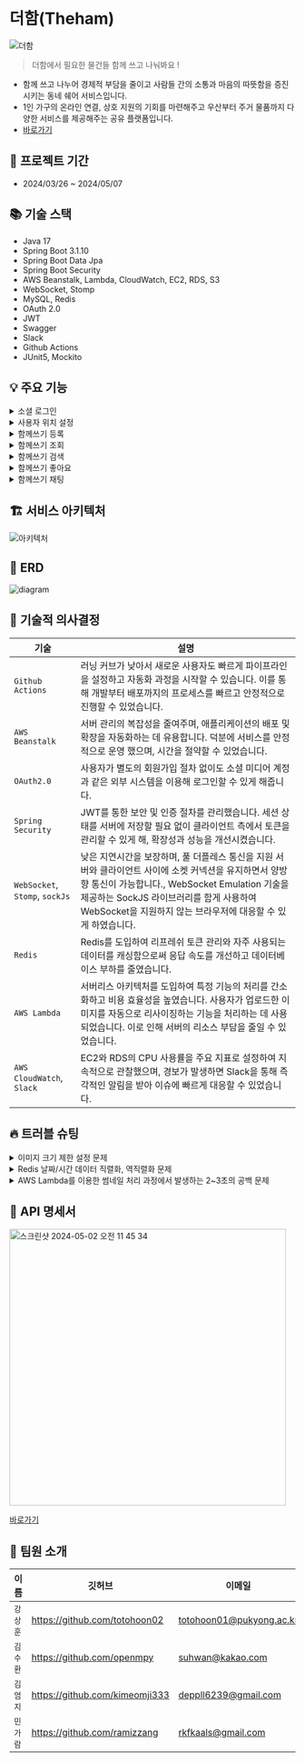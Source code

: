 # 더함(Theham)

![더함](https://github.com/The-Ham-Project/BE/assets/150704638/d1b03e86-d633-436b-89e3-440a0f2c88f7)

> 더함에서 필요한 물건들 함께 쓰고 나눠봐요 !

- 함께 쓰고 나누어 경제적 부담을 줄이고 사람들 간의 소통과 마음의 따뜻함을 증진시키는 동네 쉐어 서비스입니다.
- 1인 가구의 온라인 연결, 상호 지원의 기회를 마련해주고 우산부터 주거 물품까지 다양한 서비스를 제공해주는 공유 플랫폼입니다.
- [바로가기](https://www.theham.me/)

## 📆 프로젝트 기간

- 2024/03/26 ~ 2024/05/07

## 📚 기술 스택

- Java 17
- Spring Boot 3.1.10
- Spring Boot Data Jpa
- Spring Boot Security
- AWS Beanstalk, Lambda, CloudWatch, EC2, RDS, S3
- WebSocket, Stomp
- MySQL, Redis
- OAuth 2.0
- JWT
- Swagger
- Slack
- Github Actions
- JUnit5, Mockito

## 💡 주요 기능

<details>
<summary>소셜 로그인</summary>
<img width="1680" alt="스크린샷 2024-05-02 오전 11 08 57" src="https://github.com/The-Ham-Project/BE/assets/150704638/6a15ce73-8676-45f4-8061-8b21beeaab44">

- OAuth2.0을 통해 회원가입 및 로그인 프로세스를 간소화했습니다.

</details>

<details>
<summary>사용자 위치 설정</summary>
<img width="1680" alt="스크린샷 2024-05-02 오전 11 09 45" src="https://github.com/The-Ham-Project/BE/assets/150704638/8da8371f-e195-4c16-9f9e-6b4678ca660f">

- 카카오 지도 API를 이용하여 사용자의 현재 위치를 설정할 수 있습니다.

</details>

<details>
<summary>함께쓰기 등록</summary>
<img width="1680" alt="스크린샷 2024-05-02 오전 11 11 28" src="https://github.com/The-Ham-Project/BE/assets/150704638/8a516eab-353a-4dc3-954c-5970a1dc673f">

- 이미지를 최대 3장까지 올릴 수 있습니다.
- 나머지 정보들을 모두 입력하여 게시글을 등록할 수 있습니다.

</details>

<details>
<summary>함께쓰기 조회</summary>
<img width="1680" alt="스크린샷 2024-05-02 오전 11 10 18" src="https://github.com/The-Ham-Project/BE/assets/150704638/382fe1b0-2bb9-4f62-9580-18dcf6b72d3f">
<img width="1680" alt="스크린샷 2024-05-02 오전 11 11 03" src="https://github.com/The-Ham-Project/BE/assets/150704638/adfda370-3d42-411a-ab24-38602299bd29">

- 로그인시 사용자 위치 반경 4KM 이내의 게시글만 조회됩니다.
- 비로그인시 최신순으로 게시글이 조회됩니다.

</details>

<details>
<summary>함께쓰기 검색</summary>
<img width="1680" alt="스크린샷 2024-05-02 오전 11 11 50" src="https://github.com/The-Ham-Project/BE/assets/150704638/3a366f56-c119-4c62-a155-c6cbef99b1bd">

- 함께쓰기 게시글 제목 또는 내용에 포함된 키워드를 검색할 수 있습니다.

</details>

<details>
<summary>함께쓰기 좋아요</summary>
<img width="1680" alt="스크린샷 2024-05-02 오전 11 23 57" src="https://github.com/The-Ham-Project/BE/assets/150704638/7f390fba-3326-454a-8a9a-1dc3f3dc6c4c">

- 함께쓰기 게시글에 좋아요를 누를 수 있습니다.

</details>

<details>
<summary>함께쓰기 채팅</summary>
<img width="1680" alt="스크린샷 2024-05-02 오전 11 12 50" src="https://github.com/The-Ham-Project/BE/assets/150704638/d1172a6c-82a1-436d-bc09-60e5936c80f6">
<img width="1680" alt="스크린샷 2024-05-02 오전 11 12 42" src="https://github.com/The-Ham-Project/BE/assets/150704638/899901ee-e604-4037-bc9f-d21725bf527d">

- 함께쓰기 게시글을 작성한 이용자와 1대1 채팅을 할 수 있습니다.

</details>

## 🏗️ 서비스 아키텍처

![아키텍처](https://github.com/The-Ham-Project/BE/assets/150704638/61628531-2a1b-4206-9477-14c856a457ee)

## 🔖 ERD

![diagram](https://github.com/The-Ham-Project/BE/assets/150704638/8e8a2cc7-398a-4813-a9ea-27766029bb54)

## 🤔 기술적 의사결정

| 기술                             | 설명                                                                                                                                                                   |
|--------------------------------|----------------------------------------------------------------------------------------------------------------------------------------------------------------------|
| `Github Actions`               | 러닝 커브가 낮아서 새로운 사용자도 빠르게 파이프라인을 설정하고 자동화 과정을 시작할 수 있습니다. 이를 통해 개발부터 배포까지의 프로세스를 빠르고 안정적으로 진행할 수 있었습니다.                                                                |
| `AWS Beanstalk`                | 서버 관리의 복잡성을 줄여주며, 애플리케이션의 배포 및 확장을 자동화하는 데 유용합니다. 덕분에 서비스를 안정적으로 운영 했으며, 시간을 절약할 수 있었습니다.                                                                            |
| `OAuth2.0`                     | 사용자가 별도의 회원가입 절차 없이도 소셜 미디어 계정과 같은 외부 시스템을 이용해 로그인할 수 있게 해줍니다.                                                                                                       |
| `Spring Security`              | JWT를 통한 보안 및 인증 절차를 관리했습니다. 세션 상태를 서버에 저장할 필요 없이 클라이언트 측에서 토큰을 관리할 수 있게 해, 확장성과 성능을 개선시켰습니다.                                                                         |
| `WebSocket`, `Stomp`, `sockJs` | 낮은 지연시간을 보장하며, 풀 더플레스 통신을 지원 서버와 클라이언트 사이에 소켓 커넥션을 유지하면서 양방향 통신이 가능합니다., WebSocket Emulation 기술을 제공하는 SockJS 라이브러리를 함게 사용하여 WebSocket을 지원하지 않는 브라우저에 대응할 수 있게 하였습니다. |
| `Redis`                        | Redis를 도입하여 리프레쉬 토큰 관리와 자주 사용되는 데이터를 캐싱함으로써 응답 속도를 개선하고 데이터베이스 부하를 줄였습니다.                                                                                            |
| `AWS Lambda`                   | 서버리스 아키텍처를 도입하여 특정 기능의 처리를 간소화하고 비용 효율성을 높였습니다. 사용자가 업로드한 이미지를 자동으로 리사이징하는 기능을 처리하는 데 사용되었습니다. 이로 인해 서버의 리소스 부담을 줄일 수 있었습니다.                                         |
| `AWS CloudWatch`, `Slack`      | EC2와 RDS의 CPU 사용률을 주요 지표로 설정하여 지속적으로 관찰했으며, 경보가 발생하면 Slack을 통해 즉각적인 알림을 받아 이슈에 빠르게 대응할 수 있었습니다.                                                                      |

## 🔥 트러블 슈팅

<details>
<summary>이미지 크기 제한 설정 문제</summary>

`문제사항`

- 이미지 업로드시 18MB라는 제한을 걸어뒀지만 적용되지 않던 문제가 발생 했습니다.

`해결시도`

- application.yml에 아래와 같이 설정 해줬지만 해결되지 않았습니다.

```yaml
spring:
  servlet:
    multipart:
      maxFileSize: 6MB
      maxRequestSize: 18MB
```

`해결방법`

- nginx의 설정 파일에 client_max_body_size 18MB를 추가해줬습니다.

</details>

<details>
<summary>Redis 날짜/시간 데이터 직렬화, 역직렬화 문제</summary>

`문제사항`

- 날짜 데이터를 직렬화/역직렬화 하는 과정에서 날짜와 시간 타입을 지원하지 않는다는 오류 발생 했습니다.

`문제원인`

- 스프링 부트에서는 대부분의 데이터 타입에 대한 직렬화와 역직렬화를 자동으로 처리해주지만, LocalDateTime과 LocalDate 같은 Java 8에서 도입된 날짜와 시간을 다루는 타입들은 특별한 처리가 필요합니다.

```yaml
spring:
  servlet:
    multipart:
      maxFileSize: 6MB
      maxRequestSize: 18MB
```

`해결방법`

- Jackson 라이브러리 같은 직렬화 대안 라이브러리를 사용하여 객체를 직렬화할 수 있었습니다.

```groovy
implementation 'com.fasterxml.jackson.datatype:jackson-datatype-jsr310:2.13.3'
```

```java
@JsonSerialize(using = LocalDateTimeSerializer.class)
@JsonDeserialize(using = LocalDateTimeDeserializer.class)
@JsonFormat(pattern = "yyyy-MM-dd HH:mm:ss", timezone = "Asia/Seoul")
private LocalDateTime createdAt;
```

</details>

<details>
<summary>AWS Lambda를 이용한 썸네일 처리 과정에서 발생하는 2~3초의 공백 문제 </summary>

`문제사항`

- 썸네일 처리하는 과정에서 의도치 않은 지연이 발생하여 전체 시스템의 반응성이 저하되었습니다.

`문제원인`

- 썸네일 처리하는 과정에서 2~3초 정도 소모 되는게 원인이였습니다.

`해결방법`

- 원본 이미지와 썸네일 이미지 경로를 저장하기 위해 별도의 테이블을 만들었습니다.
- AWS Lambda를 활용하여 썸네일을 생성하고, 해당 경로들을 테이블에 저장하도록 설정했습니다.
- 사용자가 게시글을 조회할 때, 테이블에서 원본 이미지 경로를 먼저 확인합니다.
- 원본 이미지 경로가 존재하면, 연결된 썸네일 이미지 경로를 불러옵니다.
- 만약 썸네일 이미지 경로가 존재하지 않는 경우, 게시글에 저장된 원본 이미지 경로를 사용합니다.

</details>

## 📄 API 명세서

<img width="487" alt="스크린샷 2024-05-02 오전 11 45 34" src="https://github.com/The-Ham-Project/BE/assets/150704638/7bd283e4-cc5a-471d-a081-ba96ef511ea1">

[바로가기](https://api.openmpy.com/swagger-ui/index.html)

## 👥 팀원 소개

| 이름    | 깃허브                            | 이메일                      |
|-------|--------------------------------|--------------------------|
| `강상훈` | https://github.com/totohoon02  | totohoon01@pukyong.ac.kr |
| `김수환` | https://github.com/openmpy     | suhwan@kakao.com         |
| `김엄지` | https://github.com/kimeomji333 | deppll6239@gmail.com     |
| `민가람` | https://github.com/ramizzang   | rkfkaals@gmail.com       |
